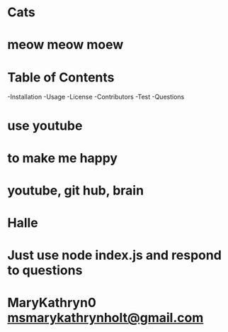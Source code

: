 

# Cats
# meow meow moew

# Table of Contents
  -Installation
  -Usage
  -License
  -Contributors
  -Test
  -Questions

# use youtube
# to make me happy
# youtube, git hub, brain
# Halle
# Just use node index.js and respond to questions
# MaryKathryn0 msmarykathrynholt@gmail.com
    